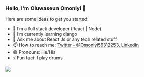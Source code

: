 ### Hello, I'm Oluwaseun Omoniyi 👋
<!--- 👯 I’m looking to collaborate on 
- 🤔 I’m looking for help with ...--> 
<!--
**omoniyi22/omoniyi22** is a ✨ _special_ ✨ repository because its `README.md` (this file) appears on your GitHub profile.
-->
Here are some ideas to get you started:

- 🔭 I’m a full stack developer (React | Node)
- 🌱 I’m currently learning django
- 💬 Ask me about React Js or any tech related stuff
- 📫 How to reach me: [Twitter - @Omoniyi56312253](https://twitter.com/Omoniyi56312253), [LinkedIn](https://www.linkedin.com/in/omoniyi-oluwaseun-a922401b4)
- 😄 Pronouns: He/His
- ⚡ Fun fact: I play drums

<img src="https://github-readme-stats.vercel.app/api?username=omoniyi22&&show_icons=true&title_color=ffffff&icon_color=bb2acf&text_color=daf7dc&bg_color=131515" >
